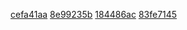[cefa41aa](../pieces/identifiant/cefa41aa)
[8e99235b](../pieces/identifiant/8e99235b)
[184486ac](../pieces/identifiant/184486ac)
[83fe7145](../pieces/identifiant/83fe7145)
